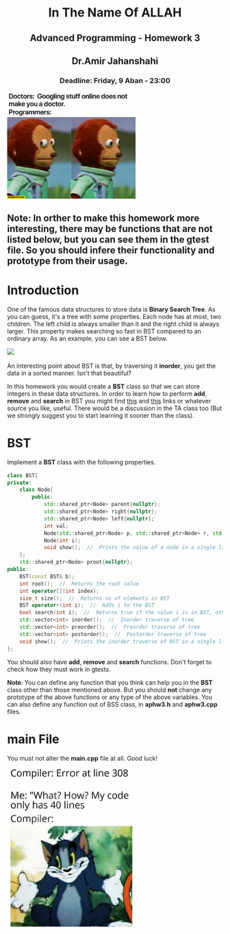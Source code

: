 <center>
<h1>
In The Name Of ALLAH
</h1>
<h2>
Advanced Programming - Homework 3
</h2>
<h2>
Dr.Amir Jahanshahi
</h2>
<h3>
Deadline: Friday, 9 Aban - 23:00
</center>

<img src="stuff/f1.jpg" width="300" />

## **Note**: In orther to make this homework more interesting, there may be functions that are not listed below, but you can see them in the gtest file. So you should infere their functionality and prototype from their usage.

#  Introduction
One of the famous data structures to store data is **Binary Search Tree**. As you can guess, it's a tree with some properties. Each node has at most, two children. The left child is always smaller than it and the right child is always larger. This property makes searching so fast in BST compared to an ordinary array. As an example, you can see a BST below.

<img src="stuff/f2.jpg" width="300" />

An interesting point about BST is that, by traversing it **inorder**, you get the data in a sorted manner. Isn't that beautiful?

In this homework you would create a **BST** class so that we can store integers in these data structures. In order to learn how to perform **add**, **remove** and **search** in BST you might find [this](https://www.geeksforgeeks.org/binary-search-tree-set-1-search-and-insertion/) and [this](https://www.geeksforgeeks.org/binary-search-tree-set-2-delete/) links or whatever source you like, useful. There would be a discussion in the TA class too (But we strongly suggest you to start learning it sooner than the class).

#  BST
Implement a **BST** class with the following properties.

```c++
class BST{
private:
    class Node{
        public:
            std::shared_ptr<Node> parent{nullptr};
            std::shared_ptr<Node> right{nullptr};
            std::shared_ptr<Node> left{nullptr};
            int val;
            Node(std::shared_ptr<Node> p, std::shared_ptr<Node> r, std::shared_ptr<Node> l);
            Node(int i);
            void show();  //  Prints the value of a node in a single line
    };   
    std::shared_ptr<Node> proot{nullptr};
public:
    BST(const BST& b);
    int root();  //  Returns the root value
    int operator[](int index);
    size_t size();  //  Returns no of elements in BST 
    BST operator+(int i);  //  Adds i to the BST
    bool search(int i);  //  Returns true if the value i is in BST, otherwise false
    std::vector<int> inorder();  //  Inorder traverse of tree
    std::vector<int> preorder();  //  Preorder traverse of tree
    std::vector<int> postorder();  //  Postorder traverse of tree
    void show();  //  Prints the inorder traverse of BST in a single line.
};
```
You should also have **add**, **remove** and **search** functions. Don't forget to check how they must work in gtests.

**Note**: You can define any function that you think can help you in the **BST** class other than those mentioned above. But you should **not** change any prototype of the above functions or any type of the above variables. You can also define any function out of BSS class, in **aphw3.h** and **aphw3.cpp** files.

# main File
You must not alter the **main.cpp** file at all. Good luck!

<img src="stuff/f3.jpg" width="300" />
